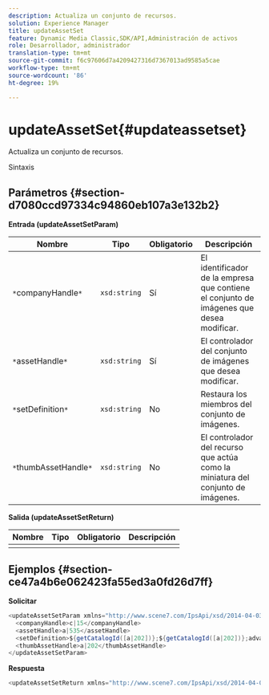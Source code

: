 ```yaml
---
description: Actualiza un conjunto de recursos.
solution: Experience Manager
title: updateAssetSet
feature: Dynamic Media Classic,SDK/API,Administración de activos
role: Desarrollador, administrador
translation-type: tm+mt
source-git-commit: f6c97606d7a4209427316d7367013ad9585a5cae
workflow-type: tm+mt
source-wordcount: '86'
ht-degree: 19%

---
```



# updateAssetSet{#updateassetset}

Actualiza un conjunto de recursos.

Sintaxis

## Parámetros {#section-d7080ccd97334c94860eb107a3e132b2}

**Entrada (updateAssetSetParam)**

| Nombre | Tipo | Obligatorio | Descripción |
|---|---|---|---|
| `*`companyHandle`*` | `xsd:string` | Sí | El identificador de la empresa que contiene el conjunto de imágenes que desea modificar. |
| `*`assetHandle`*` | `xsd:string` | Sí | El controlador del conjunto de imágenes que desea modificar. |
| `*`setDefinition`*` | `xsd:string` | No | Restaura los miembros del conjunto de imágenes. |
| `*`thumbAssetHandle`*` | `xsd:string` | No | El controlador del recurso que actúa como la miniatura del conjunto de imágenes. |

**Salida (updateAssetSetReturn)**

| Nombre | Tipo | Obligatorio | Descripción |
|---|---|---|---|
|  |  |  |  |

## Ejemplos {#section-ce47a4b6e062423fa55ed3a0fd26d7ff}

**Solicitar**

```java
<updateAssetSetParam xmlns="http://www.scene7.com/IpsApi/xsd/2014-04-03"> 
  <companyHandle>c|15</companyHandle> 
  <assetHandle>a|535</assetHandle> 
  <setDefinition>${getCatalogId([a|202])};${getCatalogId([a|202])};advanced_image;,${getCatalogId([a|935])};${getCatalogId([a|935])};advanced_image;,${getCatalogId([a|933])};${getCatalogId([a|933])};advanced_image;</setDefinition> 
  <thumbAssetHandle>a|202</thumbAssetHandle> 
</updateAssetSetParam>
```

**Respuesta**

```java
<updateAssetSetReturn xmlns="http://www.scene7.com/IpsApi/xsd/2014-04-03"/>
```

